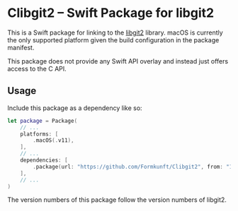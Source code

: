 # Clibgit2 – Swift Package for libgit2

This is a Swift package for linking to the [libgit2](https://libgit2.org) library.
macOS is currently the only supported platform given the build configuration in the package manifest.

This package does not provide any Swift API overlay and instead just offers access to the C API.

## Usage

Include this package as a dependency like so:

```swift
let package = Package(
	// ...
	platforms: [
		.macOS(.v11),
	],
	// ...
	dependencies: [
		.package(url: "https://github.com/Formkunft/Clibgit2", from: "1.9.0"),
	],
	// ...
)
```

The version numbers of this package follow the version numbers of libgit2.
